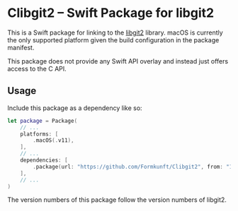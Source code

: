 # Clibgit2 – Swift Package for libgit2

This is a Swift package for linking to the [libgit2](https://libgit2.org) library.
macOS is currently the only supported platform given the build configuration in the package manifest.

This package does not provide any Swift API overlay and instead just offers access to the C API.

## Usage

Include this package as a dependency like so:

```swift
let package = Package(
	// ...
	platforms: [
		.macOS(.v11),
	],
	// ...
	dependencies: [
		.package(url: "https://github.com/Formkunft/Clibgit2", from: "1.9.0"),
	],
	// ...
)
```

The version numbers of this package follow the version numbers of libgit2.
